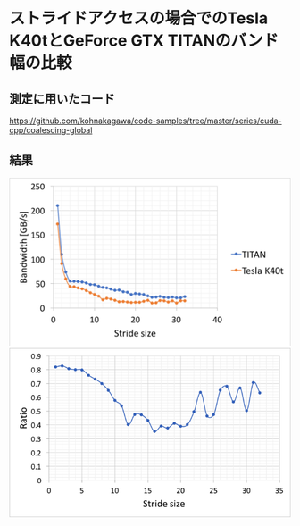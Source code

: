 # ストライドアクセスの場合でのTesla K40tとGeForce GTX TITANのバンド幅の比較

## 測定に用いたコード
https://github.com/kohnakagawa/code-samples/tree/master/series/cuda-cpp/coalescing-global

## 結果
![top-page](https://raw.githubusercontent.com/kohnakagawa/md_neighbor_list/figure/bandwidth_test/bandwidth.png)
![top-page](https://raw.githubusercontent.com/kohnakagawa/md_neighbor_list/figure/bandwidth_test/ratio.png)
